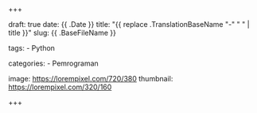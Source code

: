 +++

draft: true
date: {{ .Date }}
title: "{{ replace .TranslationBaseName "-" " " | title }}"
slug: {{ .BaseFileName }}

tags:
    - Python

categories:
    - Pemrograman


image: https://lorempixel.com/720/380
thumbnail: https://lorempixel.com/320/160

+++
